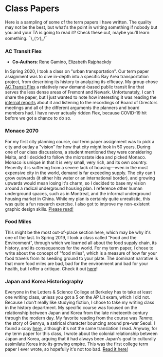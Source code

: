 ---
---

# Class Papers

Here is a sampling of some of the term papers I have written. The quality may not be the best, but what's the point in writing something if nobody but you and your TA is going to read it? Check these out, maybe you'll learn something. ¯\\_(ツ)\_/¯

### **AC Transit Flex**
- **Co-Authors**: Rene Gamino, Elizabeth Rajphackdy

In Spring 2020, I took a class on "urban transportation". Our term paper assignment was to dive in-depth into a specific Bay Area transportation project, from describing its history to analyzing its efficacy. My group chose [AC Transit Flex](http://www.actransit.org/flex/) a relatively new demand-based public transit line that serves the less dense areas of Fremont and Newark. Unfortunately, I can't share the paper, but I just wanted to note how interesting it was reading the [internal reports](http://www.actransit.org/wp-content/uploads/board_memos/14-247b%20Line%20275.Flex%20Service.pdf) about it and listening to the recordings of Board of Directors meetings and all of the different arguments the planners and board members had. I have never actually ridden Flex, because COVID-19 hit before we got a chance to do so.

### **Monaco 2070**

For my first city planning course, our term paper assignment was to pick a city and outlay a "vision" for how that city might look in 50 years. During one of our class discussions, a student mentioned they were considering Malta, and I decided to follow the microstate idea and picked Monaco. Monaco is unique in that it is very small, very rich, and its own country. Recently it is suffering from a severe lack of housing—even in the most expensive city in the world, demand is far exceeding supply. The city can't grow outwards (it either hits water or an international border), and growing upwards would mean losing it's charm, so I decided to base my vision around a radical underground housing plan. I reference other human underground spaces, such as in Montreal, and the informal underground housing market in China. While my plan is certainly quite unrealistic, this was quite a fun research exercise. I also got to improve my non-existent graphic design skills. [Please read!](/assets/vision2070.pdf)

### **Food Miles**

This might be the most out-of-place section here, which may be why it's one of the last. In Spring 2019, I took a class called "Food and the Environment", through which we learned all about the food supply chain, its history, and its consequences for the world. For my term paper, I chose to write about the concept of "food miles", which is a measure of how far your food travels from its seeding ground to your plate. The dominant narrative is that more food miles are bad, bad for the environment and bad for your health, but I offer a critique. Check it out [here](/assets/foodmiles.pdf)!

### **Japan and Korea Historiography**

Everyone in the Letters & Science College at Berkeley has to take at least one writing class, unless you got a 5 on the AP Lit exam, which I did not. Because I don't really like studying fiction, I chose to take my writing class in the history department. My specific course was focused on the relationship between Japan and Korea from the late nineteenth century through the modern day. My favorite reading from the course was *Tenma*, the story of Genryu, a satirical character bouncing around pre-war Seoul. I found a copy [here](https://ceas.uchicago.edu/sites/ceas.uchicago.edu/files/uploads/Tenma.pdf), although it's not the same translation I read. Anyway, for my term paper for this class, I wrote about the colonial relationship between Japan and Korea, arguing that it had always been Japan's goal to culturally assimilate Korea into its growing empire. This was the first college term paper I ever wrote, so hopefully it's not too bad. [Read it here!](/assets/historiography.pdf)
